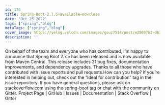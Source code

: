 ```yaml
---
id: 176
title: Spring-Boot-2.7.5-available-nowclose
date: 'Oct 25 2022'
tags: ["spring","blog"]
metaTags: ["spring","blog"]
cover_image: https://velog.velcdn.com/images/gouz7514/post/e25007b2-d67e-47be-a296-b22718239ffa/OG-Spring.png
description: ''
---
```



On behalf of the team and everyone who has contributed, I’m happy to announce that Spring Boot 2.7.5 has been released and is now available from Maven Central.
This release includes 31 bug fixes, documentation improvements, and dependency upgrades. Thanks to all those who have contributed with issue reports and pull requests.How can you help?
If you’re interested in helping out, check out the “ideal for contribution” tag in the issue repository. If you have general questions, please ask on stackoverflow.com using the spring-boot tag or chat with the community on Gitter.
Project Page | GitHub | Issues | Documentation | Stack Overflow | Gitter


